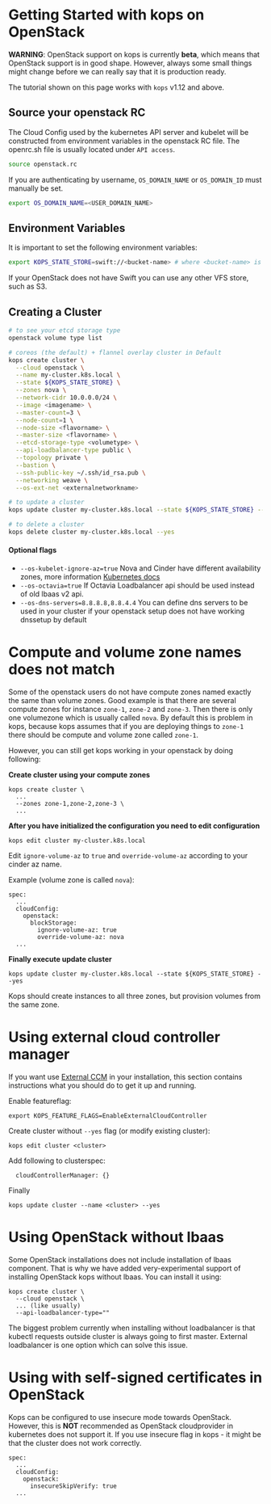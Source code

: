 # Getting Started with kops on OpenStack

**WARNING**: OpenStack support on kops is currently **beta**, which means that OpenStack support is in good shape. However, always some small things might change before we can really say that it is production ready.

The tutorial shown on this page works with `kops` v1.12 and above.

## Source your openstack RC
The Cloud Config used by the kubernetes API server and kubelet will be constructed from environment variables in the openstack RC file. The openrc.sh file is usually located under `API access`.

```bash
source openstack.rc
```

If you are authenticating by username,  `OS_DOMAIN_NAME` or `OS_DOMAIN_ID` must manually be set.
```bash
export OS_DOMAIN_NAME=<USER_DOMAIN_NAME>
```

## Environment Variables

It is important to set the following environment variables:

```bash
export KOPS_STATE_STORE=swift://<bucket-name> # where <bucket-name> is the name of the Swift container to use for kops state

```

If your OpenStack does not have Swift you can use any other VFS store, such as S3.

## Creating a Cluster

```bash
# to see your etcd storage type
openstack volume type list

# coreos (the default) + flannel overlay cluster in Default
kops create cluster \
  --cloud openstack \
  --name my-cluster.k8s.local \
  --state ${KOPS_STATE_STORE} \
  --zones nova \
  --network-cidr 10.0.0.0/24 \
  --image <imagename> \
  --master-count=3 \
  --node-count=1 \
  --node-size <flavorname> \
  --master-size <flavorname> \
  --etcd-storage-type <volumetype> \
  --api-loadbalancer-type public \
  --topology private \
  --bastion \
  --ssh-public-key ~/.ssh/id_rsa.pub \
  --networking weave \
  --os-ext-net <externalnetworkname>

# to update a cluster
kops update cluster my-cluster.k8s.local --state ${KOPS_STATE_STORE} --yes

# to delete a cluster
kops delete cluster my-cluster.k8s.local --yes
```

#### Optional flags
* `--os-kubelet-ignore-az=true` Nova and Cinder have different availability zones, more information [Kubernetes docs](https://kubernetes.io/docs/concepts/cluster-administration/cloud-providers/#block-storage)
* `--os-octavia=true` If Octavia Loadbalancer api should be used instead of old lbaas v2 api.
* `--os-dns-servers=8.8.8.8,8.8.4.4` You can define dns servers to be used in your cluster if your openstack setup does not have working dnssetup by default


# Compute and volume zone names does not match
Some of the openstack users do not have compute zones named exactly the same than volume zones. Good example is that there are several compute zones for instance `zone-1`, `zone-2` and `zone-3`. Then there is only one volumezone which is usually called `nova`. By default this is problem in kops, because kops assumes that if you are deploying things to `zone-1` there should be compute and volume zone called `zone-1`.

However, you can still get kops working in your openstack by doing following:

**Create cluster using your compute zones**

```
kops create cluster \
  ...
  --zones zone-1,zone-2,zone-3 \
  ...
```

**After you have initialized the configuration you need to edit configuration**

```
kops edit cluster my-cluster.k8s.local
```

Edit `ignore-volume-az` to `true` and `override-volume-az` according to your cinder az name.

Example (volume zone is called `nova`):

```
spec:
  ...
  cloudConfig:
    openstack:
      blockStorage:
        ignore-volume-az: true
        override-volume-az: nova
  ...
```

**Finally execute update cluster**

```
kops update cluster my-cluster.k8s.local --state ${KOPS_STATE_STORE} --yes
```

Kops should create instances to all three zones, but provision volumes from the same zone.

# Using external cloud controller manager
If you want use [External CCM](https://github.com/kubernetes/cloud-provider-openstack) in your installation, this section contains instructions what you should do to get it up and running.

Enable featureflag:

```
export KOPS_FEATURE_FLAGS=EnableExternalCloudController
```

Create cluster without `--yes` flag (or modify existing cluster):

```
kops edit cluster <cluster>
```

Add following to clusterspec:

```
  cloudControllerManager: {}
```

Finally

```
kops update cluster --name <cluster> --yes
```

# Using OpenStack without lbaas
Some OpenStack installations does not include installation of lbaas component. That is why we have added very-experimental support of installing OpenStack kops without lbaas. You can install it using:

```
kops create cluster \
  --cloud openstack \
  ... (like usually)
  --api-loadbalancer-type=""
```

The biggest problem currently when installing without loadbalancer is that kubectl requests outside cluster is always going to first master. External loadbalancer is one option which can solve this issue.

# Using with self-signed certificates in OpenStack

Kops can be configured to use insecure mode towards OpenStack. However, this is **NOT** recommended as OpenStack cloudprovider in kubernetes does not support it.
If you use insecure flag in kops - it might be that the cluster does not work correctly.

```
spec:
  ...
  cloudConfig:
    openstack:
      insecureSkipVerify: true
  ...
```
